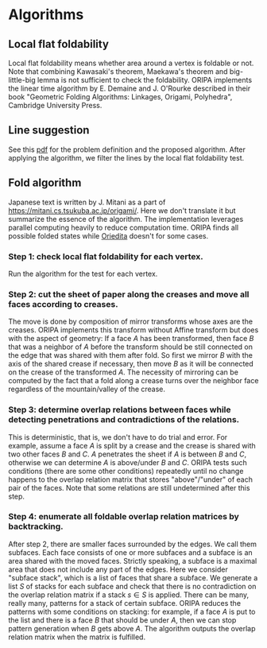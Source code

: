 # Algorithms

## Local flat foldability

Local flat foldability means whether area around a vertex is foldable or not.
Note that combining Kawasaki's theorem, Maekawa's theorem and big-little-big lemma
is not sufficient to check the foldability.
ORIPA implements the linear time algorithm by E. Demaine and J. O'Rourke
described in their book "Geometric Folding Algorithms: Linkages, Origami, Polyhedra",
Cambridge University Press.

## Line suggestion

See this [pdf](https://github.com/oripa/oripa/files/9242593/flatten_by_kawasaki_theorem.pdf)
for the problem definition and the proposed algorithm.
After applying the algorithm, we filter the lines by the local flat foldability test.

## Fold algorithm

Japanese text is written by J. Mitani as a part of https://mitani.cs.tsukuba.ac.jp/origami/.
Here we don't translate it but summarize the essence of the algorithm.
The implementation leverages parallel computing heavily to reduce computation time.
ORIPA finds all possible folded states while [Oriedita](https://github.com/oriedita/oriedita) doesn't for some cases.

### Step 1: check local flat foldability for each vertex.

Run the algorithm for the test for each vertex.

### Step 2: cut the sheet of paper along the creases and move all faces according to creases. 

The move is done by composition of mirror transforms whose axes are the creases.
ORIPA implements this transform without Affine transform but does with the aspect of geometry:
If a face $A$ has been transformed, then face $B$ that was a neighbor of $A$ before the transform
should be still connected on the edge that was shared with them after fold.
So first we mirror $B$ with the axis of the shared crease if necessary,
then move $B$ as it will be connected on the crease of the transformed $A$.
The necessity of mirroring can be computed by the fact that a fold along a crease turns over the neighbor face
regardless of the mountain/valley of the crease.

### Step 3: determine overlap relations between faces while detecting penetrations and contradictions of the relations.

This is deterministic, that is, we don't have to do trial and error.
For example, assume a face $A$ is split by a crease and the crease is shared with two other faces
$B$ and $C$. $A$ penetrates the sheet if $A$ is between $B$ and $C$, otherwise we can determine 
$A$ is above/under $B$ and $C$.
ORIPA tests such conditions (there are some other conditions) repeatedly 
until no change happens to the overlap relation matrix that stores "above"/"under" of each pair of the faces.
Note that some relations are still undetermined after this step.

### Step 4: enumerate all foldable overlap relation matrices by backtracking.

After step 2, there are smaller faces surrounded by the edges. We call them subfaces.
Each face consists of one or more subfaces and a subface is an area shared with the moved faces.
Strictly speaking, a subface is a maximal area that does not include any part of the edges.
Here we consider "subface stack", which is a list of faces that share a subface. 
We generate a list $S$ of stacks for each subface and 
check that there is no contradiction on the overlap relation matrix
if a stack $s \in S$ is applied.
There can be many, really many, patterns for a stack of certain subface. ORIPA reduces the patterns with
some conditions on stacking: for example, if a face $A$ is put to the list and there is a face $B$
that should be under $A$, then we can stop pattern generation when $B$ gets above $A$.
The algorithm outputs the overlap relation matrix when the matrix is fulfilled.
